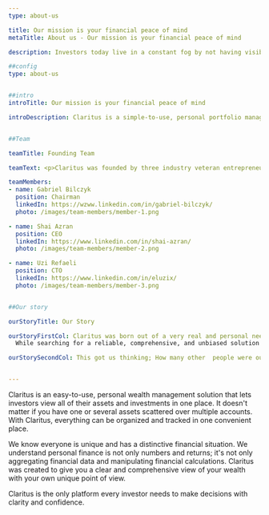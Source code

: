 ```yaml
---
type: about-us

title: Our mission is your financial peace of mind
metaTitle: About us - Our mission is your financial peace of mind

description: Investors today live in a constant fog by not having visibility of their entire wealth. Claritus combines past insights and today's portfolio, so investors are always in the know.

##config
type: about-us


##intro
introTitle: Our mission is your financial peace of mind

introDescription: Claritus is a simple-to-use, personal portfolio management solution.


##Team

teamTitle: Founding Team

teamText: <p>Claritus was founded by three industry veteran entrepreneurs, each with over 20 years of experience. Gabriel co-founded Israel's first unicorn company, Conduit. Uzi and Shai founded four companies together, one of which is Pheed, which was sold in 2014.</p><p>Claritus was founded in response to a real need, a personal need that became a passion,and formed  a great comprehensive service.</p>

teamMembers:
- name: Gabriel Bilczyk
  position: Chairman
  linkedIn: https://wzww.linkedin.com/in/gabriel-bilczyk/
  photo: /images/team-members/member-1.png

- name: Shai Azran
  position: CEO
  linkedIn: https://www.linkedin.com/in/shai-azran/
  photo: /images/team-members/member-2.png

- name: Uzi Refaeli
  position: CTO
  linkedIn: https://www.linkedin.com/in/eluzix/
  photo: /images/team-members/member-3.png


##Our story

ourStoryTitle: Our Story

ourStoryFirstCol: Claritus was born out of a very real and personal need. Our previous careers have allowed us to achieve financial freedom. We all learned that managing wealth is extremely challenging, there is so much to consider, and it takes a lot of time and expertise.<br/><br/>
  While searching for a reliable, comprehensive, and unbiased solution that would allow us to easily view, analyze, and grow our wealth, we soon realized that none of the options available have what it takes.<br/><br/>

ourStorySecondCol: This got us thinking; How many other  people were out there facing the same challenges we were facing? Together, we decided that it was up to us to come up with a viable solution to simply keep track of our wealth.<br/><br/> <strong>That was the birth of Claritus.</strong>


---
```


Claritus is an easy-to-use, personal wealth management solution that lets investors view all of their assets and investments in one place.
It doesn't matter if you have one or several assets scattered over multiple accounts. With Claritus, everything can be organized and tracked in one convenient place.

We know everyone is unique and has a distinctive financial situation. We understand personal finance is not only numbers and returns; it's not only aggregating financial data and manipulating financial calculations. Claritus was created to give you a clear and comprehensive view of your wealth with your own unique point of view.

Claritus is the only platform every investor needs to make decisions with clarity and confidence.
 